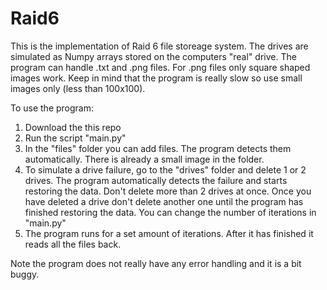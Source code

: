 # Raid6

This is the implementation of Raid 6 file storeage system. The drives are simulated as Numpy arrays stored on the computers "real" drive. The program can handle .txt and .png files. For .png files only square shaped images work. Keep in mind that the program is really slow so use small images only (less than 100x100). 

To use the program:

1. Download the this repo
2. Run the script "main.py"
3. In the "files" folder you can add files. The program detects them automatically. There is already a small image in the folder.
4. To simulate a drive failure, go to the "drives" folder and delete 1 or 2 drives. The program automatically detects the failure and starts restoring the data. Don't delete more than 2 drives at once. Once you have deleted a drive don't delete another one until the program has finished restoring the data. You can change the number of iterations in "main.py" 
5. The program runs for a set amount of iterations. After it has finished it reads all the files back.

Note the program does not really have any error handling and it is a bit buggy.
